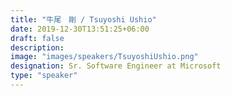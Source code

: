 ```yaml
---
title: "牛尾　剛 / Tsuyoshi Ushio"
date: 2019-12-30T13:51:25+06:00
draft: false
description:
image: "images/speakers/TsuyoshiUshio.png"
designation: Sr. Software Engineer at Microsoft
type: "speaker"
---
```

